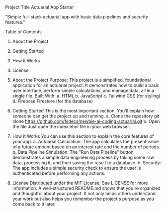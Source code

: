 Project Title
Actuarial App Starter

"Simple full-stack actuarial app with basic data pipelines and security features."

Table of Contents
1. About the Project
2. Getting Started
3. How it Works
4. License

1. About the Project
Purpose:
This project is a simplified, foundational application for an actuarial project. It demonstrates how to build a basic user interface, perform simple calculations, and manage data, all in a single file.
Built With:
a. HTML
b. JavaScript
c. Tailwind CSS (for styling)
d. Firebase Firestore (for the database)

2. Getting Started
This is the most important section. You'll explain how someone can get the project up and running.
a. Clone the repository
git clone https://github.com/fsdecs/newbie-ai-coding-actuarial.git
b. Open the file
Just open the index.html file in your web browser.

3. How it Works
You can use this section to explain the core features of your app.
a. Actuarial Calculation: The app calculates the present value of a future amount based on an interest rate and the number of periods.
b. Data Pipeline Simulation: The "Run Data Pipeline" button demonstrates a simple data engineering process by taking some raw data, processing it, and then saving the result to a database.
b. Security: The app includes a simple security check to ensure the user is authenticated before performing any actions.

4. License
Distributed under the MIT License. See LICENSE for more information.
A well-structured README.md shows that you're organized and thoughtful about your project. It not only helps others understand your work but also helps you remember the project's purpose as you come back to it later.
